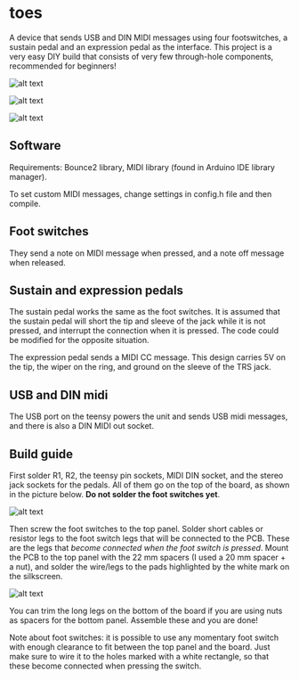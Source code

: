 # toes
A device that sends USB and DIN MIDI messages using four footswitches, a sustain pedal and an expression pedal as the interface. This project is a very easy DIY build that consists of very few through-hole components, recommended for beginners!


![alt text](https://github.com/unit-cell/toes/blob/master/Images/front.jpg "front")


![alt text](https://github.com/unit-cell/toes/blob/master/Images/pcb.jpg "pcb")

![alt text](https://github.com/unit-cell/toes/blob/master/Images/pedals.jpg "pedals")

## Software
Requirements: Bounce2 library, MIDI library (found in Arduino IDE library manager).

To set custom MIDI messages, change settings in config.h file and then compile.

## Foot switches 
They send a note on MIDI message when pressed, and a note off message when released.

## Sustain and expression pedals
The sustain pedal works the same as the foot switches. It is assumed that the sustain pedal will short the tip and sleeve of the jack while it is not pressed, and interrupt the connection when it is pressed. The code could be modified for the opposite situation.

The expression pedal sends a MIDI CC message. This design carries 5V on the tip, the wiper on the ring, and ground on the sleeve of the TRS jack.

## USB and DIN midi
The USB port on the teensy powers the unit and sends USB midi messages, and there is also a DIN MIDI out socket.

## Build guide
First solder R1, R2, the teensy pin sockets, MIDI DIN socket, and the stereo jack sockets for the pedals. All of them go on the top of the board, as shown in the picture below. **Do not solder the foot switches yet**.

![alt text](https://github.com/unit-cell/toes/blob/master/Images/board.png "toes board")

Then screw the foot switches to the top panel. Solder short cables or resistor legs to the foot switch legs that will be connected to the PCB. These are the legs that *become connected when the foot switch is pressed*. Mount the PCB to the top panel with the 22 mm spacers (I used a 20 mm spacer + a nut), and solder the wire/legs to the pads highlighted by the white mark on the silkscreen.

![alt text](https://github.com/unit-cell/toes/blob/master/Images/top_assemply.png "top assembly")

You can trim the long legs on the bottom of the board if you are using nuts as spacers for the bottom panel. Assemble these and you are done!

Note about foot switches: it is possible to use any momentary foot switch with enough clearance to fit between the top panel and the board. Just make sure to wire it to the holes marked with a white rectangle, so that these become connected when pressing the switch.


